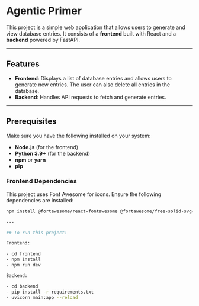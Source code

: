 
# Agentic Primer

This project is a simple web application that allows users to generate and view database entries. It consists of a **frontend** built with React and a **backend** powered by FastAPI.

---

## Features

- **Frontend**: Displays a list of database entries and allows users to generate new entries. The user can also delete all entries in the database.
- **Backend**: Handles API requests to fetch and generate entries.

---

## Prerequisites

Make sure you have the following installed on your system:

- **Node.js** (for the frontend)
- **Python 3.9+** (for the backend)
- **npm** or **yarn**
- **pip**

### Frontend Dependencies

This project uses Font Awesome for icons. Ensure the following dependencies are installed:

```bash
npm install @fortawesome/react-fontawesome @fortawesome/free-solid-svg-icons @fortawesome/fontawesome-svg-core

---

## To run this project:

Frontend:

- cd frontend
- npm install
- npm run dev

Backend:

- cd backend
- pip install -r requirements.txt
- uvicorn main:app --reload
